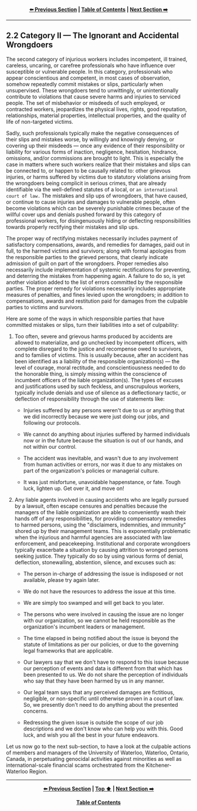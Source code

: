<div align="center">
  
  **[:arrow_left: Previous Section][Prev] | [Table of Contents][TOC] | [Next Section :arrow_right:][Next]**
  
  [Prev]: ./02-1-2.md
  [Next]: ./02-2-1.md
  [TOC]: ./README.md#table-of-contents
  
</div>

---

## 2.2 Category II — The Ignorant and Accidental Wrongdoers

The second category of injurious workers includes incompetent, ill trained, careless, uncaring, or carefree professionals who have influence over susceptible or vulnerable people. In this category, professionals who appear conscientious and competent, in most cases of observation, somehow repeatedly commit mistakes or slips, particularly when unsupervised. These wrongdoers tend to unwittingly, or unintentionally contribute to violations that cause severe harms and injuries to serviced people. The set of misbehavior or misdeeds of such employed, or contracted workers, jeopardizes the physical lives, rights, good reputation, relationships, material properties, intellectual properties, and the quality of life of non-targeted victims. 

Sadly, such professionals typically make the negative consequences of their slips and mistakes worse, by willingly and knowingly denying, or covering up their misdeeds — once any evidence of their responsibility or liability for various forms of inaction, negligence, hesitation, hindrance, omissions, and/or commissions are brought to light. This is especially the case in matters where such workers realize that their mistakes and slips can be connected to, or happen to be causally related to: other grievous injuries, or harms suffered by victims due to statutory violations arising from the wrongdoers being complicit in serious crimes, that are already identifiable via the well-defined statutes of a local, or `an international court of law.` The mistakes and slip ups of wrongdoers, that have caused, or continue to cause injuries and damages to vulnerable people, often become violations which can be severely punishable crimes because of the willful cover ups and denials pushed forward by this category of professional workers, for disingenuously hiding or deflecting responsibilities towards properly rectifying their mistakes and slip ups. 

The proper way of rectifying mistakes necessarily includes payment of satisfactory compensations, awards, and remedies for damages, paid out in full, to the harmed victims and survivors; along with formal apologies from the responsible parties to the grieved persons, that clearly indicate admission of guilt on part of the wrongdoers. Proper remedies also necessarily include implementation of systemic rectifications for preventing, and deterring the mistakes from happening again. A failure to do so, is yet another violation added to the list of errors committed by the responsible parties. The proper remedy for violations necessarily includes appropriate measures of penalties, and fines levied upon the wrongdoers; in addition to compensations, awards and restitution paid for damages from the culpable parties to victims and survivors. 

Here are some of the ways in which responsible parties that have committed mistakes or slips, turn their liabilities into a set of culpability:  

1. Too often, severe and grievous harms produced by accidents are allowed to materialize, and go unchecked by incompetent officers, with complete disregard to the justice and recompense owed to survivors, and to families of victims. This is usually because, after an accident has been identified as a liability of the responsible organization(s) — the level of courage, moral rectitude, and conscientiousness needed to do the honorable thing, is simply missing within the conscience of incumbent officers of the liable organization(s). The types of excuses and justifications used by such feckless, and unscrupulous workers, typically include denials and use of silence as a deflectionary tactic, or deflection of responsibility through the use of statements like:

    - Injuries suffered by any persons weren't due to us or anything that we did incorrectly because we were just doing our jobs, and following our protocols.
	
    - We cannot do anything about injuries suffered by harmed individuals now or in the future because the situation is out of our hands, and not within our control.
	
    - The accident was inevitable, and wasn't due to any involvement from human activities or errors, nor was it due to any mistakes on part of the organization's policies or managerial culture. 
	
    - It was just misfortune, unavoidable happenstance, or fate. Tough luck, lighten up. Get over it, and move on!

1. Any liable agents involved in causing accidents who are legally pursued by a lawsuit, often escape censures and penalties because the managers of the liable organization are able to conveniently wash their hands off of any responsibilities, for providing compensatory remedies to harmed persons, using the "disclaimers, indemnities, and immunity" shored up by their management teams. This is exponentially problematic when the injurious and harmful agencies are associated with law enforcement, and peacekeeping. Institutional and corporate wrongdoers typically exacerbate a situation by causing attrition to wronged persons seeking justice. They typically do so by using various forms of denial, deflection, stonewalling, abstention, silence, and excuses such as: 

    - The person in-charge of addressing the issue is indisposed or not available, please try again later.
	
    - We do not have the resources to address the issue at this time. 
	
    - We are simply too swamped and will get back to you later.
	
    - The persons who were involved in causing the issue are no longer with our organization, so we cannot be held responsible as the organization's incumbent leaders or management.
	
    - The time elapsed in being notified about the issue is beyond the statute of limitations as per our policies, or due to the governing legal frameworks that are applicable.
	
    - Our lawyers say that we don't have to respond to this issue because our perception of events and data is different from that which has been presented to us. We do not share the perception of individuals who say that they have been harmed by us in any manner.
	
    - Our legal team says that any perceived damages are fictitious, negligible, or non-specific until otherwise proven in a court of law. So, we presently don't need to do anything about the presented concerns. 
	
    - Redressing the given issue is outside the scope of our job descriptions and we don't know who can help you with this. Good luck, and wish you all the best in your future endeavors.       
    
Let us now go to the next sub-section, to have a look at the culpable actions of members and managers of the University of Waterloo, Waterloo, Ontario, Canada, in perpetuating genocidal activities against minorities as well as international-scale financial scams orchestrated from the Kitchener-Waterloo Region. 

---
<div align="center">
  
  **[:arrow_left: Previous Section][Prev] | [Top :arrow_up:][Top] | [Next Section :arrow_right:][Next]** 
  
  **[Table of Contents][TOC]**

  [Prev]: ./02-1-2.md
  [Top]: ./02-2.md#22-category-ii--the-ignorant-and-accidental-wrongdoers
  [Next]: ./02-2-1.md
  [TOC]: ./README.md#table-of-contents
  
</div>